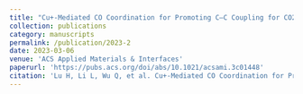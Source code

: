 ```yaml
---
title: "Cu+-Mediated CO Coordination for Promoting C–C Coupling for CO2 and CO Electroreduction"
collection: publications
category: manuscripts
permalink: /publication/2023-2
date: 2023-03-06
venue: 'ACS Applied Materials & Interfaces'
paperurl: 'https://pubs.acs.org/doi/abs/10.1021/acsami.3c01448'
citation: 'Lu H, Li L, Wu Q, et al. Cu+-Mediated CO Coordination for Promoting C–C Coupling for CO2 and CO Electroreduction[J]. ACS Applied Materials & Interfaces, 2023, 15(10): 13228-13237.'
---
```

